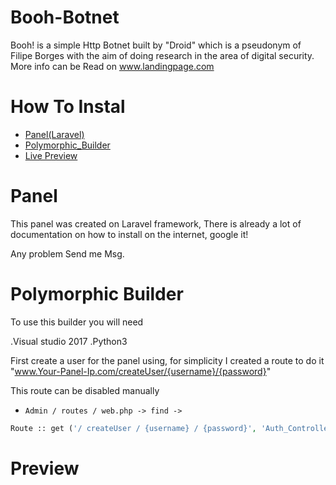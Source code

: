 # Booh-Botnet

 Booh! is a simple Http Botnet built by "Droid" which is a pseudonym of Filipe Borges with the aim of doing research in the area of digital security.
 More info can be Read on www.landingpage.com

 # How To Instal
 * [Panel(Laravel)](#Panel)
 * [Polymorphic_Builder](#Polymorphic_Builder)
 * [Live Preview](#Preview)






# Panel
  This panel was created on Laravel framework, There is already a lot of documentation on how to install on the internet, google it!

  Any problem Send me Msg.


# Polymorphic Builder

  To use this builder you will need

  .Visual studio 2017
  .Python3

  First create a user for the panel using, for simplicity I created a route to do it "www.Your-Panel-Ip.com/createUser/{username}/{password}"



  This route can be disabled manually

  * `Admin / routes / web.php -> find ->`


  ```php
  Route :: get ('/ createUser / {username} / {password}', 'Auth_Controller @ createUser') and remove

```


# Preview
